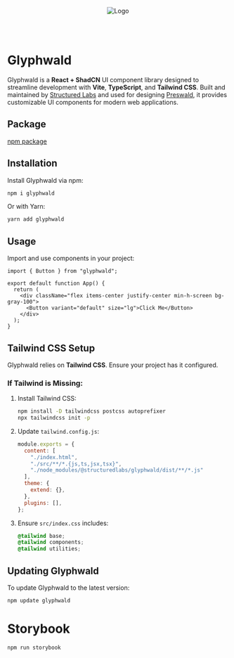 <p align="center">
  <img src="https://raw.githubusercontent.com/StructuredLabs/.github/main/profile/Banner.png" alt="Logo">
</p>

<br>
<br>

# Glyphwald

Glyphwald is a **React + ShadCN** UI component library designed to streamline development with **Vite**, **TypeScript**, and **Tailwind CSS**. Built and maintained by [Structured Labs](https://structuredlabs.com/) and used for designing [Preswald](https://www.preswald.com/), it provides customizable UI components for modern web applications.

## Package

[npm package](https://www.npmjs.com/package/glyphwald)

## Installation

Install Glyphwald via npm:

```sh
npm i glyphwald
```

Or with Yarn:

```sh
yarn add glyphwald
```

## Usage

Import and use components in your project:

```tsx
import { Button } from "glyphwald";

export default function App() {
  return (
    <div className="flex items-center justify-center min-h-screen bg-gray-100">
      <Button variant="default" size="lg">Click Me</Button>
    </div>
  );
}
```

## Tailwind CSS Setup

Glyphwald relies on **Tailwind CSS**. Ensure your project has it configured.

### If Tailwind is Missing:

1. Install Tailwind CSS:
   ```sh
   npm install -D tailwindcss postcss autoprefixer
   npx tailwindcss init -p
   ```

2. Update `tailwind.config.js`:
   ```js
   module.exports = {
     content: [
       "./index.html",
       "./src/**/*.{js,ts,jsx,tsx}",
       "./node_modules/@structuredlabs/glyphwald/dist/**/*.js"
     ],
     theme: {
       extend: {},
     },
     plugins: [],
   };
   ```

3. Ensure `src/index.css` includes:
   ```css
   @tailwind base;
   @tailwind components;
   @tailwind utilities;
   ```

## Updating Glyphwald

To update Glyphwald to the latest version:

```sh
npm update glyphwald
```

# Storybook

```
npm run storybook
```

